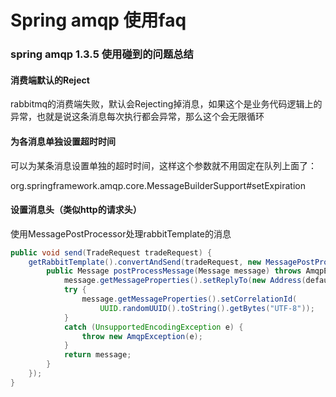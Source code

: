 # Spring amqp 使用faq

### spring amqp 1.3.5 使用碰到的问题总结

#### 消费端默认的Reject

rabbitmq的消费端失败，默认会Rejecting掉消息，如果这个是业务代码逻辑上的异常，也就是说这条消息每次执行都会异常，那么这个会无限循环

#### 为各消息单独设置超时时间

可以为某条消息设置单独的超时时间，这样这个参数就不用固定在队列上面了：

org.springframework.amqp.core.MessageBuilderSupport#setExpiration

#### 设置消息头（类似http的请求头）

使用MessagePostProcessor处理rabbitTemplate的消息

```java
public void send(TradeRequest tradeRequest) {
    getRabbitTemplate().convertAndSend(tradeRequest, new MessagePostProcessor() {
        public Message postProcessMessage(Message message) throws AmqpException {
            message.getMessageProperties().setReplyTo(new Address(defaultReplyToQueue));
            try {
                message.getMessageProperties().setCorrelationId(
                    UUID.randomUUID().toString().getBytes("UTF-8"));
            }
            catch (UnsupportedEncodingException e) {
                throw new AmqpException(e);
            }
            return message;
        }
    });
}
```


